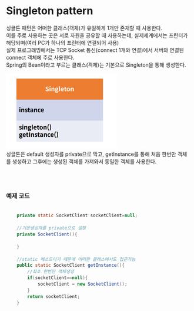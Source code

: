 # Singleton pattern

싱글톤 패턴은 어떠한 클래스(객체)가 유일하게 1개만 존재할 때 사용한다.<br>
이를 주로 사용하는 곳은 서로 자원을 공유할 때 사용하는데, 실제세계에서는 프린터가 해당되며(여러 PC가 하나의 프린터에 연결되어 사용) <br>
실제 프로그래밍에서는 TCP Socket 통신(connect 1개와 연결)에서 서버와 연결된 connect 객체에 주로 사용한다.<br>
Spring의 Bean이라고 부르는 클래스(객체)는 기본으로 Singleton을 통해 생성한다.

<img src="./img/Singleton.PNG" width="300">
<br>
싱글톤은 default 생성자를 private으로 막고, getInstance를 통해 처음 한번만 객체를 생성하고 그후에는 생성된 객체를 가져와서 동일한 객체를 사용한다.

<br><br>

### 예제 코드

```java

    private static SocketClient socketClient=null;

    //기본생성자를 private으로 설정
    private SocketClient(){

    }

    //static 메소드이기 때문에 어떠한 클래스에서도 접근가능
    public static SocketClient getInstance(){
        //최초 한번만 객체생성
        if(socketClient==null){
            socketClient = new SocketClient();
        }
        return socketClient;
    }

```


